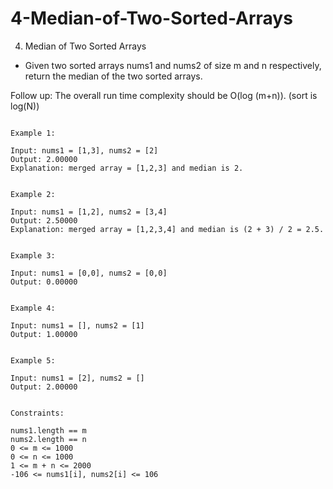 # 4-Median-of-Two-Sorted-Arrays
4. Median of Two Sorted Arrays

- Given two sorted arrays nums1 and nums2 of size m and n respectively, return the median of the two sorted arrays.

Follow up: The overall run time complexity should be O(log (m+n)). (sort is log(N))

```

Example 1:

Input: nums1 = [1,3], nums2 = [2]
Output: 2.00000
Explanation: merged array = [1,2,3] and median is 2.


Example 2:

Input: nums1 = [1,2], nums2 = [3,4]
Output: 2.50000
Explanation: merged array = [1,2,3,4] and median is (2 + 3) / 2 = 2.5.


Example 3:

Input: nums1 = [0,0], nums2 = [0,0]
Output: 0.00000


Example 4:

Input: nums1 = [], nums2 = [1]
Output: 1.00000


Example 5:

Input: nums1 = [2], nums2 = []
Output: 2.00000
 

Constraints:

nums1.length == m
nums2.length == n
0 <= m <= 1000
0 <= n <= 1000
1 <= m + n <= 2000
-106 <= nums1[i], nums2[i] <= 106

```
